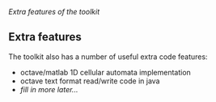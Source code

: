_Extra features of the toolkit_

## Extra features

The toolkit also has a number of useful extra code features:
  * octave/matlab 1D cellular automata implementation
  * octave text format read/write code in java
  * _fill in more later..._